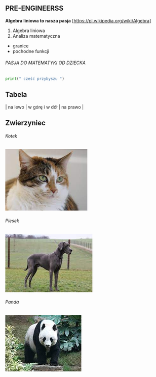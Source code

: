 ## PRE-ENGINEERSS
**Algebra liniowa to nasza pasja** 
[https://pl.wikipedia.org/wiki/Algebra] 
1. Algebra liniowa
2. Analiza matematyczna
- granice 
- pochodne funkcji
###### PASJA DO MATEMATYKI OD DZIECKA
```python
print(" cześć przybyszu ")
```
## Tabela 
| na lewo    | w górę i w dół  | na prawo  |

## Zwierzyniec
###### Kotek        
![cat](Animals/cat.jpg)
###### Piesek
![dog](Animals/dog.jpg)
###### Panda
![panda](Animals/panda.jpg)


